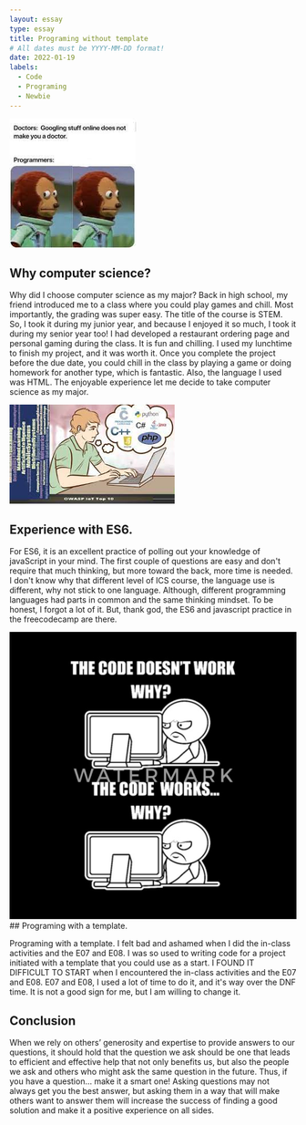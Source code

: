```yaml
---
layout: essay
type: essay
title: Programing without template
# All dates must be YYYY-MM-DD format!
date: 2022-01-19
labels:
  - Code
  - Programing
  - Newbie
---
```


<img class="ui medium left floated image" src="../images/cs.jpeg">

## Why computer science?

Why did I choose computer science as my major? Back in high school, my friend introduced me to a class where you could play games and chill. Most importantly, the grading was super easy. The title of the course is STEM. So, I took it during my junior year, and because I enjoyed it so much, I took it during my senior year too! I had developed a restaurant ordering page and personal gaming during the class. It is fun and chilling. I used my lunchtime to finish my project, and it was worth it. Once you complete the project before the due date, you could chill in the class by playing a game or doing homework for another type, which is fantastic. Also, the language I used was HTML. The enjoyable experience let me decide to take computer science as my major. 

<img class="ui medium left floated image" src="../images/forgot.jpeg">

## Experience with ES6.

For ES6, it is an excellent practice of polling out your knowledge of javaScript in your mind. The first couple of questions are easy and don't require that much thinking, but more toward the back, more time is needed. I don't know why that different level of ICS course, the language use is different, why not stick to one language. Although, different programming languages had parts in common and the same thinking mindset. To be honest, I forgot a lot of it. But, thank god, the ES6 and javascript practice in the freecodecamp are there.


<img class="ui medium left floated image" src="../images/cc.jpeg">
## Programing with a template.

Programing with a template. I felt bad and ashamed when I did the in-class activities and the E07 and E08. I was so used to writing code for a project initiated with a template that you could use as a start. I FOUND IT DIFFICULT TO START when I encountered the in-class activities and the E07 and E08. E07 and E08, I used a lot of time to do it, and it's way over the DNF time. It is not a good sign for me, but I am willing to change it. 

## Conclusion

When we rely on others’ generosity and expertise to provide answers to our questions, it should hold that the question we ask should be one that leads to efficient and effective help that not only benefits us, but also the people we ask and others who might ask the same question in the future. Thus, if you have a question… make it a smart one! Asking questions may not always get you the best answer, but asking them in a way that will make others want to answer them will increase the success of finding a good solution and make it a positive experience on all sides.
